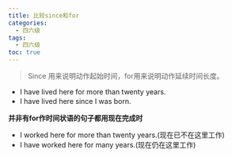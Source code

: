 ```yaml
---
title: 比较since和for
categories:
  - 四六级
tags:
  - 四六级
toc: true 
---
```


> Since 用来说明动作起始时间，for用来说明动作延续时间长度。
　　


* I have lived here for more than twenty years.
* I have lived here since I was born.　

**并非有for作时间状语的句子都用现在完成时**
　　
* I worked here for more than twenty years.(现在已不在这里工作) 
* I have worked here for many years.(现在仍在这里工作)

